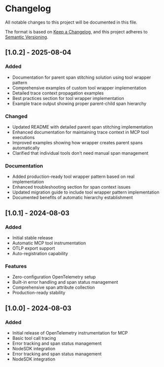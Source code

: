 # Changelog

All notable changes to this project will be documented in this file.

The format is based on [Keep a Changelog](https://keepachangelog.com/en/1.0.0/),
and this project adheres to [Semantic Versioning](https://semver.org/spec/v2.0.0.html).

## [1.0.2] - 2025-08-04

### Added

- Documentation for parent span stitching solution using tool wrapper pattern
- Comprehensive examples of custom tool wrapper implementation
- Detailed trace context propagation examples
- Best practices section for tool wrapper implementation
- Example trace output showing proper parent-child span hierarchy

### Changed

- Updated README with detailed parent span stitching implementation
- Enhanced documentation for maintaining trace context in MCP tool executions
- Improved examples showing how wrapper creates parent spans automatically
- Clarified that individual tools don't need manual span management

### Documentation

- Added production-ready tool wrapper pattern based on real implementation
- Enhanced troubleshooting section for span context issues
- Updated migration guide to include tool wrapper pattern implementation
- Documented benefits of automatic hierarchy establishment

## [1.0.1] - 2024-08-03

### Added

- Initial stable release
- Automatic MCP tool instrumentation
- OTLP export support
- Auto-registration capability

### Features

- Zero-configuration OpenTelemetry setup
- Built-in error handling and span status management
- Comprehensive span attribute collection
- Production-ready stability

## [1.0.0] - 2024-08-03

### Added

- Initial release of OpenTelemetry instrumentation for MCP
- Basic tool call tracing
- Error tracking and span status management
- NodeSDK integration
- Error tracking and span status management
- NodeSDK integration
